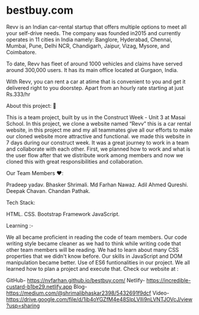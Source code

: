# bestbuy.com

Revv is an Indian car-rental startup that offers multiple options to meet all your self-drive needs. The company was founded in2015 and currently operates in 11 cities in India namely: Banglore, Hyderabad, Chennai, Mumbai, Pune, Delhi NCR, Chandigarh, Jaipur, Vizag, Mysore, and Coimbatore.

To date, Revv has fleet of around 1000 vehicles and claims have served around 300,000 users. It has its main office located at Gurgaon, India.

With Revv, you can rent a car at atime that is convenient to you and get it delivered right to you doorstep. Apart from an hourly rate starting at just Rs.333/hr

About this project: 🙌

This is a team project, built by us in the Construct Week - Unit 3 at Masai School. In this project, we clone a website named “Revv” this is a car rental website, in this project me and my all teammates give all our efforts to make our cloned website more attractive and functional. we made this website in 7 days during our construct week. It was a great journey to work in a team and collaborate with each other. First, we planned how to work and what is the user flow after that we distribute work among members and now we cloned this with great responsibilities and collaboration.

Our Team Members ❤️:

Pradeep yadav.
Bhasker Shrimali.
Md Farhan Nawaz.
Adil Ahmed Qureshi.
Deepak Chavan.
Chandan Pathak.

Tech Stack:

HTML.
CSS.
Bootstrap Framework
JavaScript.

Learning :-

We all became proficient in reading the code of team members.
Our code writing style became cleaner as we had to think while writing code that other team members will be reading.
We had to learn about many CSS properties that we didn't know before.
Our skills in JavaScript and DOM manipulation became better.
Use of ES6 funtionalities in our project.
We all learned how to plan a project and execute that.
Check our website at :

GitHub- https://nvfarhan.github.io/bestbuy.com/
Netlify- https://incredible-custard-b1be29.netlify.app
Blog- https://medium.com/@shrimalibhaskar2398/5432691f9dcf
Video- https://drive.google.com/file/d/1ib4oYGZfM4e48SlpLVlIi9nLVNTJOVcJ/view?usp=sharing
